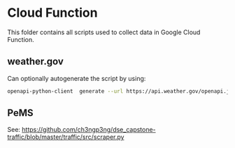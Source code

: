 # Cloud Function

This folder contains all scripts used to collect data in Google Cloud Function.

## weather.gov

Can optionally autogenerate the script by using:

```bash
openapi-python-client  generate --url https://api.weather.gov/openapi.json
```

## PeMS

See: https://github.com/ch3ngp3ng/dse_capstone-traffic/blob/master/traffic/src/scraper.py
